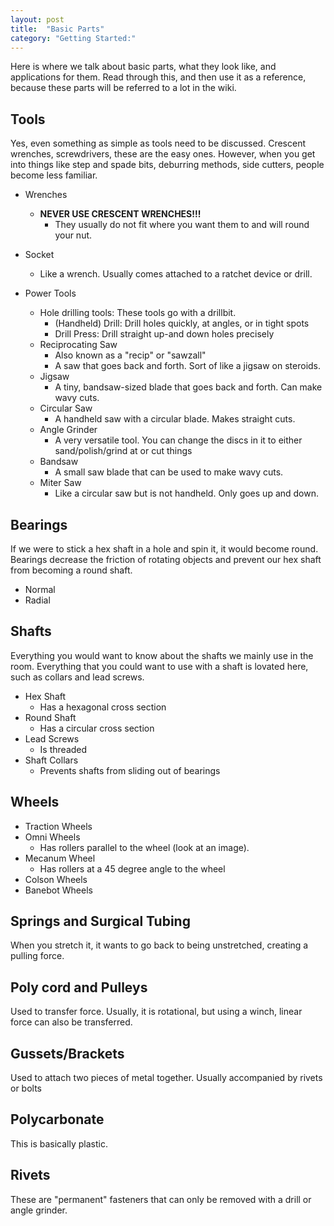 ```yaml
---
layout: post
title:  "Basic Parts"
category: "Getting Started:"
---
```

Here is where we talk about basic parts, what they look like, and applications for them. Read through this, and then use it as a reference, because these parts will be referred to a lot in the wiki.

## Tools
Yes, even something as simple as tools need to be discussed. Crescent wrenches, screwdrivers, these are the easy ones. However, when you get into things like step and spade bits, deburring methods, side cutters, people become less familiar.
* Wrenches
    * **NEVER USE CRESCENT WRENCHES!!!**
        * They usually do not fit where you want them to and will round your nut.
* Socket
   * Like a wrench. Usually comes attached to a ratchet device or drill.

* Power Tools
    * Hole drilling tools: These tools go with a drillbit.
      * (Handheld) Drill: Drill holes quickly, at angles, or in tight spots
      * Drill Press: Drill straight up-and down holes precisely
    * Reciprocating Saw 
      * Also known as a "recip" or "sawzall"
      * A saw that goes back and forth. Sort of like a jigsaw on steroids.
    * Jigsaw
      * A tiny, bandsaw-sized blade that goes back and forth. Can make wavy cuts.
    * Circular Saw
      * A handheld saw with a circular blade. Makes straight cuts.
    * Angle Grinder
      * A very versatile tool. You can change the discs in it to either sand/polish/grind at or cut things
    * Bandsaw
      * A small saw blade that can be used to make wavy cuts. 
    * Miter Saw
      * Like a circular saw but is not handheld. Only goes up and down.

## Bearings
If we were to stick a hex shaft in a hole and spin it, it would become round. Bearings decrease the friction of rotating objects and prevent our hex shaft from becoming a round shaft.
* Normal
* Radial

## Shafts
Everything you would want to know about the shafts we mainly use in the room. Everything that you could want to use with a shaft is lovated here, such as collars and lead screws.
* Hex Shaft
    * Has a hexagonal cross section
* Round Shaft
    * Has a circular cross section
* Lead Screws
    * Is threaded
* Shaft Collars
    * Prevents shafts from sliding out of bearings

## Wheels
* Traction Wheels
* Omni Wheels
    * Has rollers parallel to the wheel (look at an image).
* Mecanum Wheel
    * Has rollers at a 45 degree angle to the wheel
* Colson Wheels
* Banebot Wheels

## Springs and Surgical Tubing
When you stretch it, it wants to go back to being unstretched, creating a pulling force.

## Poly cord and Pulleys
Used to transfer force. Usually, it is rotational, but using a winch, linear force can also be transferred. 

## Gussets/Brackets
Used to attach two pieces of metal together. Usually accompanied by rivets or bolts

## Polycarbonate
This is basically plastic. 

## Rivets
These are "permanent" fasteners that can only be removed with a drill or angle grinder. 




